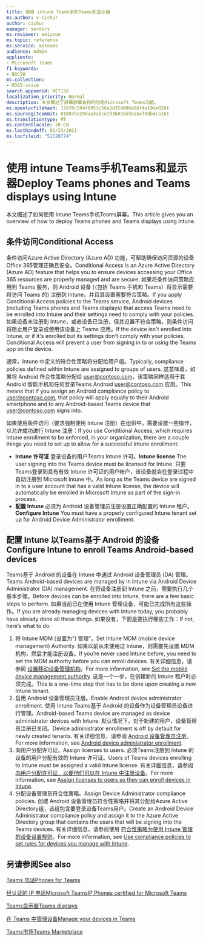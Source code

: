 ```yaml
---
title: 使用 intune Teams手机Teams和显示器
ms.author: v-cichur
author: cichur
manager: serdars
ms.reviewer: weizxue
ms.topic: reference
ms.service: msteams
audience: Admin
appliesto:
- Microsoft Teams
f1.keywords:
- NOCSH
ms.collection:
- M365-voice
search.appverid: MET150
localization_priority: Normal
description: 本文概述了屏幕屏幕支持的功能Microsoft Teams功能。
ms.openlocfilehash: 178f8c594f8953c56a2d354806e86f4a19de028f
ms.sourcegitcommit: 01087be29daa3abce7d3b03a55ba5ef8db4ca161
ms.translationtype: MT
ms.contentlocale: zh-CN
ms.lasthandoff: 03/23/2021
ms.locfileid: "51120774"
---
```

# <a name="deploy-teams-phones-and-teams-displays-using-intune"></a><span data-ttu-id="3b83a-103">使用 intune Teams手机Teams和显示器</span><span class="sxs-lookup"><span data-stu-id="3b83a-103">Deploy Teams phones and Teams displays using Intune</span></span>

<span data-ttu-id="3b83a-104">本文概述了如何使用 Intune Teams手机Teams屏幕。</span><span class="sxs-lookup"><span data-stu-id="3b83a-104">This article gives you an overview of how to deploy Teams phones and Teams displays using Intune.</span></span>

## <a name="conditional-access"></a><span data-ttu-id="3b83a-105">条件访问</span><span class="sxs-lookup"><span data-stu-id="3b83a-105">Conditional Access</span></span>

<span data-ttu-id="3b83a-106">条件访问Azure Active Directory (Azure AD) 功能，可帮助确保访问资源的设备Office 365管理正确且安全。</span><span class="sxs-lookup"><span data-stu-id="3b83a-106">Conditional Access is an Azure Active Directory (Azure AD) feature that helps you to ensure devices accessing your Office 365 resources are properly managed and are secure.</span></span>  <span data-ttu-id="3b83a-107">如果将条件访问策略应用到 Teams 服务，则 Android 设备 (（包括 Teams 手机和 Teams）将显示需要将访问 Teams 的) 注册到 Intune，并且其设置需要符合策略。</span><span class="sxs-lookup"><span data-stu-id="3b83a-107">If you apply Conditional Access policies to the Teams service, Android devices (including Teams phones and Teams displays) that access Teams need to be enrolled into Intune and their settings need to comply with your policies.</span></span>  <span data-ttu-id="3b83a-108">如果设备未注册到 Intune，或者设备已注册，但其设置不符合策略，则条件访问将阻止用户登录或使用该设备上 Teams 应用。</span><span class="sxs-lookup"><span data-stu-id="3b83a-108">If the device isn't enrolled into Intune, or if it's enrolled but its settings don't comply with your policies, Conditional Access will prevent a user from signing in to or using the Teams app on the device.</span></span>

<span data-ttu-id="3b83a-109">通常，Intune 中定义的符合性策略将分配给用户组。</span><span class="sxs-lookup"><span data-stu-id="3b83a-109">Typically, compliance policies defined within Intune are assigned to groups of users.</span></span>  <span data-ttu-id="3b83a-110">这意味着，如果将 Android 符合性策略分配给 user@contoso.com，该策略同样适用于其 Android 智能手机和任何登录Teams Android user@contoso.com 应用。</span><span class="sxs-lookup"><span data-stu-id="3b83a-110">This means that if you assign an Android compliance policy to user@contoso.com, that policy will apply equally to their Android smartphone and to any Android-based Teams device that user@contoso.com signs into.</span></span>

<span data-ttu-id="3b83a-111">如果使用条件访问（要求强制使用 Intune 注册）在组织中，需要设置一些操作，以允许成功进行 Intune 注册：</span><span class="sxs-lookup"><span data-stu-id="3b83a-111">If you use Conditional Access, which requires Intune enrollment to be enforced, in your organization, there are a couple things you need to set up to allow for a successful Intune enrollment:</span></span>

- <span data-ttu-id="3b83a-112">**Intune 许可证** 登录设备的用户Teams Intune 许可。</span><span class="sxs-lookup"><span data-stu-id="3b83a-112">**Intune license** The user signing into the Teams device must be licensed for Intune.</span></span>  <span data-ttu-id="3b83a-113">只要Teams登录到具有有效 Intune 许可证的用户帐户，该设备就会在登录过程中自动注册到 Microsoft Intune 中。</span><span class="sxs-lookup"><span data-stu-id="3b83a-113">As long as the Teams device are signed in to a user account that has a valid Intune license, the device will automatically be enrolled in Microsoft Intune as part of the sign-in process.</span></span>
- <span data-ttu-id="3b83a-114">**配置 Intune** 必须为 Android 设备管理员注册设置正确配置的 Intune 租户。</span><span class="sxs-lookup"><span data-stu-id="3b83a-114">**Configure Intune** You must have a properly configured Intune tenant set up for Android Device Administrator enrollment.</span></span>

## <a name="configure-intune-to-enroll-teams-android-based-devices"></a><span data-ttu-id="3b83a-115">配置 Intune 以Teams基于 Android 的设备</span><span class="sxs-lookup"><span data-stu-id="3b83a-115">Configure Intune to enroll Teams Android-based devices</span></span>

<span data-ttu-id="3b83a-116">Teams基于 Android 的设备在 Intune 中通过 Android 设备管理员 (DA) 管理。</span><span class="sxs-lookup"><span data-stu-id="3b83a-116">Teams Android-based devices are managed by in Intune via Android Device Administrator (DA) management.</span></span> <span data-ttu-id="3b83a-117">在将设备注册到 Intune 之前，需要执行几个基本步骤。</span><span class="sxs-lookup"><span data-stu-id="3b83a-117">Before devices can be enrolled into Intune, there are a few basic steps to perform.</span></span>  <span data-ttu-id="3b83a-118">如果当前已在使用 Intune 管理设备，可能已完成所有这些操作。</span><span class="sxs-lookup"><span data-stu-id="3b83a-118">If you are already managing devices with Intune today, you probably have already done all these things.</span></span>  <span data-ttu-id="3b83a-119">如果没有，下面是要执行哪些工作：</span><span class="sxs-lookup"><span data-stu-id="3b83a-119">If not, here’s what to do:</span></span>

1. <span data-ttu-id="3b83a-120">将 Intune MDM (设置为") 管理"。</span><span class="sxs-lookup"><span data-stu-id="3b83a-120">Set Intune MDM (mobile device management) Authority.</span></span>  <span data-ttu-id="3b83a-121">如果以前从未使用过 Intune，则需要先设置 MDM 机构，然后才能注册设备。</span><span class="sxs-lookup"><span data-stu-id="3b83a-121">If you’re never used Intune before, you need to set the MDM authority before you can enroll devices.</span></span> <span data-ttu-id="3b83a-122">有关详细信息，请参阅 [设置移动设备管理机构](/intune/fundamentals/mdm-authority-set)。</span><span class="sxs-lookup"><span data-stu-id="3b83a-122">For more information, see [Set the mobile device management authority](/intune/fundamentals/mdm-authority-set).</span></span>  <span data-ttu-id="3b83a-123">这是一个一步，在创建新的 Intune 租户时必须完成。</span><span class="sxs-lookup"><span data-stu-id="3b83a-123">This is a one-time step that has to be done upon creating a new Intune tenant.</span></span>
2. <span data-ttu-id="3b83a-124">启用 Android 设备管理员注册。</span><span class="sxs-lookup"><span data-stu-id="3b83a-124">Enable Android device administrator enrollment.</span></span> <span data-ttu-id="3b83a-125">使用 Intune Teams基于 Android 的设备作为设备管理员设备进行管理。</span><span class="sxs-lookup"><span data-stu-id="3b83a-125">Android-based Teams device are managed as device administrator devices with Intune.</span></span>  <span data-ttu-id="3b83a-126">默认情况下，对于新建的租户，设备管理员注册已关闭。</span><span class="sxs-lookup"><span data-stu-id="3b83a-126">Device administrator enrollment is off by default for newly created tenants.</span></span>  <span data-ttu-id="3b83a-127">有关详细信息，请参阅 [Android 设备管理员注册](/intune/enrollment/android-enroll-device-administrator)。</span><span class="sxs-lookup"><span data-stu-id="3b83a-127">For more information, see [Android device administrator enrollment](/intune/enrollment/android-enroll-device-administrator).</span></span>
3. <span data-ttu-id="3b83a-128">向用户分配许可证。</span><span class="sxs-lookup"><span data-stu-id="3b83a-128">Assign licenses to users.</span></span> <span data-ttu-id="3b83a-129">必须Teams注册到 Intune 的设备的用户分配有效的 Intune 许可证。</span><span class="sxs-lookup"><span data-stu-id="3b83a-129">Users of Teams devices enrolling to Intune must be assigned a valid Intune license.</span></span> <span data-ttu-id="3b83a-130">有关详细信息，请参阅 [向用户分配许可证，以便他们可以在 Intune 中注册设备](/intune/fundamentals/licenses-assign)。</span><span class="sxs-lookup"><span data-stu-id="3b83a-130">For more information, see [Assign licenses to users so they can enroll devices in Intune](/intune/fundamentals/licenses-assign).</span></span>
4. <span data-ttu-id="3b83a-131">分配设备管理员符合性策略。</span><span class="sxs-lookup"><span data-stu-id="3b83a-131">Assign Device Administrator compliance policies.</span></span>  <span data-ttu-id="3b83a-132">创建 Android 设备管理员符合性策略并将其分配给Azure Active Directory组，该组包含要登录设备Teams用户。</span><span class="sxs-lookup"><span data-stu-id="3b83a-132">Create an Android Device Administrator compliance policy and assign it to the Azure Active Directory group that contains the users that will be signing into the Teams devices.</span></span> <span data-ttu-id="3b83a-133">有关详细信息，请参阅使用 [符合性策略为使用 Intune 管理的设备设置规则](/mem/intune/protect/device-compliance-get-started)。</span><span class="sxs-lookup"><span data-stu-id="3b83a-133">For more information, see [Use compliance policies to set rules for devices you manage with Intune](/mem/intune/protect/device-compliance-get-started).</span></span>

## <a name="see-also"></a><span data-ttu-id="3b83a-134">另请参阅</span><span class="sxs-lookup"><span data-stu-id="3b83a-134">See also</span></span>

[<span data-ttu-id="3b83a-135">Teams 电话</span><span class="sxs-lookup"><span data-stu-id="3b83a-135">Phones for Teams</span></span>](phones-for-teams.md)

[<span data-ttu-id="3b83a-136">经认证的 IP 电话Microsoft Teams</span><span class="sxs-lookup"><span data-stu-id="3b83a-136">IP Phones certified for Microsoft Teams</span></span>](teams-ip-phones.md)

[<span data-ttu-id="3b83a-137">Teams显示器</span><span class="sxs-lookup"><span data-stu-id="3b83a-137">Teams displays</span></span>](teams-displays.md)

[<span data-ttu-id="3b83a-138">在 Teams 中管理设备</span><span class="sxs-lookup"><span data-stu-id="3b83a-138">Manage your devices in Teams</span></span>](device-management.md)

[<span data-ttu-id="3b83a-139">Teams市场</span><span class="sxs-lookup"><span data-stu-id="3b83a-139">Teams Marketplace</span></span>](https://office.com/teamsdevices)